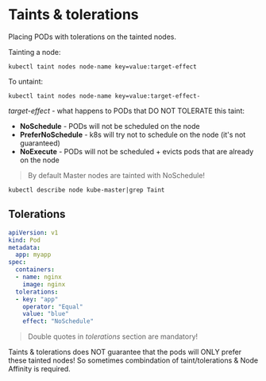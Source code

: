 # Taints & tolerations
Placing PODs with tolerations on the tainted nodes.

Tainting a node:
```console
kubectl taint nodes node-name key=value:target-effect
```
To untaint:
```console
kubectl taint nodes node-name key=value:target-effect-
```

_target-effect_ - what happens to PODs that DO NOT TOLERATE this taint: 
* **NoSchedule** - PODs will not be scheduled on the node
* **PreferNoSchedule** - k8s will try not to schedule on the node (it's not guaranteed)
* **NoExecute** - PODs will not be scheduled + evicts pods that are already on the node

> By default Master nodes are tainted with NoSchedule!
```console
kubectl describe node kube-master|grep Taint
```

## Tolerations
```yaml
apiVersion: v1
kind: Pod
metadata:
  app: myapp
spec:
  containers:
  - name: nginx
    image: nginx
  tolerations:
  - key: "app"
    operator: "Equal"
    value: "blue"
    effect: "NoSchedule"
```

> Double quotes in _tolerations_ section are mandatory!

Taints & tolerations does NOT guarantee that the pods will ONLY prefer these tainted nodes! So sometimes combindation of taint/tolerations & Node Affinity is required.
